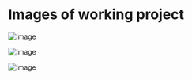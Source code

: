 # Images of working project

![image](./IMG_0005.HEIC?raw=true)

![image](IMG_0006.HEIC)

![image](IMG_0007.HEIC)
